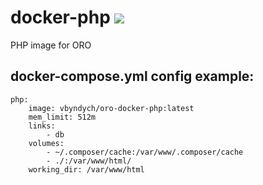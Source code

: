 # docker-php [![](https://images.microbadger.com/badges/image/vbyndych/oro-docker-php.svg)](https://microbadger.com/images/vbyndych/oro-docker-php "Get your own image badge on microbadger.com")
PHP image for ORO

## docker-compose.yml config example:

```
php:
    image: vbyndych/oro-docker-php:latest
    mem_limit: 512m
    links:
        - db
    volumes:
        - ~/.composer/cache:/var/www/.composer/cache
        - ./:/var/www/html/
    working_dir: /var/www/html
```
